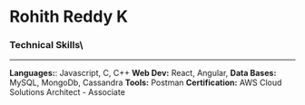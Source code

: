 
# Rohith Reddy K

### Technical Skills\
---

**Languages:**: Javascript, C, C++
**Web Dev:** React, Angular,
**Data Bases:** MySQL, MongoDb, Cassandra
**Tools:** Postman
**Certification:**  AWS Cloud Solutions Architect - Associate
